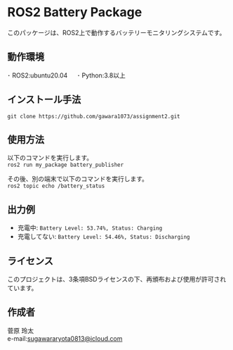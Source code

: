 # ROS2 Battery Package

このパッケージは、ROS2上で動作するバッテリーモニタリングシステムです。

## 動作環境
･ ROS2:ubuntu20.04  　
･ Python:3.8以上

## インストール手法
`git clone https://github.com/gawara1073/assignment2.git`

## 使用方法
以下のコマンドを実行します。  
`ros2 run my_package battery_publisher`  

その後、別の端末で以下のコマンドを実行します。  
`ros2 topic echo /battery_status` 

## 出力例
- 充電中: `Battery Level: 53.74%, Status: Charging`  
- 充電してない: `Battery Level: 54.46%, Status: Discharging`
## ライセンス
このプロジェクトは、3条項BSDライセンスの下、再頒布および使用が許可されています。

## 作成者
菅原 玲太  
e-mail:sugawararyota0813@icloud.com
